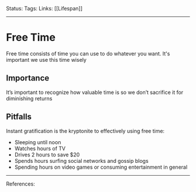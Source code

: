 Status:
Tags:
Links: [[Lifespan]]
___
# Free Time
Free time consists of time you can use to do whatever you want. It's important we use this time wisely
## Importance
 It’s important to recognize how valuable time is so we don’t sacrifice it for diminishing returns
## Pitfalls
Instant gratification is the kryptonite to effectively using free time:
-   Sleeping until noon
-   Watches hours of TV
-   Drives 2 hours to save $20
-   Spends hours surfing social networks and gossip blogs
-   Spending hours on video games or consuming entertainment in general
___
References:
